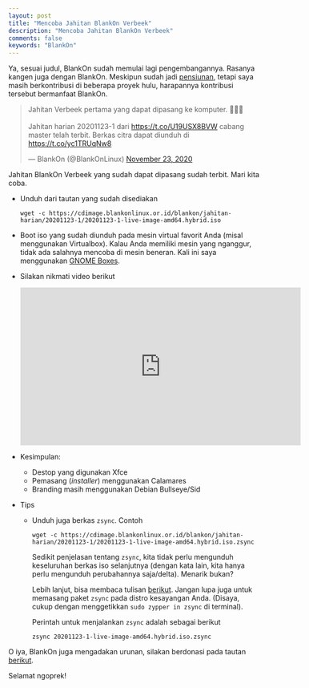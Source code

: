 ```yaml
---
layout: post
title: "Mencoba Jahitan BlankOn Verbeek"
description: "Mencoba Jahitan BlankOn Verbeek"
comments: false
keywords: "BlankOn"
---
```


Ya, sesuai judul, BlankOn sudah memulai lagi pengembangannya. Rasanya kangen juga dengan BlankOn. Meskipun sudah jadi [pensiunan](https://kabarlinux.id/2017/enam-pengembang-undur-diri-dari-tim-pengembang-blankon-terima-kasih-atas-kerja-kerasnya/), tetapi saya masih berkontribusi di beberapa proyek hulu, harapannya kontribusi tersebut bermanfaat BlankOn.

<blockquote class="twitter-tweet"><p lang="in" dir="ltr">Jahitan Verbeek pertama yang dapat dipasang ke komputer. 🥳🥳🥳<br><br>Jahitan harian 20201123-1 dari <a href="https://t.co/U19USX8BVW">https://t.co/U19USX8BVW</a> cabang master telah terbit. Berkas citra dapat diunduh di <a href="https://t.co/yc1TRUqNw8">https://t.co/yc1TRUqNw8</a></p>&mdash; BlankOn (@BlankOnLinux) <a href="https://twitter.com/BlankOnLinux/status/1330888111987978242?ref_src=twsrc%5Etfw">November 23, 2020</a></blockquote> <script async src="https://platform.twitter.com/widgets.js" charset="utf-8"></script>

Jahitan BlankOn Verbeek yang sudah dapat dipasang sudah terbit. Mari kita coba.

* Unduh dari tautan yang sudah disediakan
    ```
    wget -c https://cdimage.blankonlinux.or.id/blankon/jahitan-harian/20201123-1/20201123-1-live-image-amd64.hybrid.iso
    ```
* Boot iso yang sudah diunduh pada mesin virtual favorit Anda (misal menggunakan Virtualbox). Kalau Anda memiliki mesin yang nganggur, tidak ada salahnya mencoba di mesin beneran. Kali ini saya menggunakan [GNOME Boxes](https://wiki.gnome.org/Apps/Boxes).

* Silakan nikmati video berikut

    <iframe width="560" height="315" src="https://www.youtube.com/embed/ZUvYLtjz1SM" frameborder="0" allow="accelerometer; autoplay; clipboard-write; encrypted-media; gyroscope; picture-in-picture" allowfullscreen></iframe>

* Kesimpulan:
    - Destop yang digunakan Xfce
    - Pemasang (*installer*) menggunakan Calamares
    - Branding masih menggunakan Debian Bullseye/Sid

* Tips
    * Unduh juga berkas `zsync`. Contoh 
        ```
        wget -c https://cdimage.blankonlinux.or.id/blankon/jahitan-harian/20201123-1/20201123-1-live-image-amd64.hybrid.iso.zsync
        ``` 
        Sedikit penjelasan tentang `zsync`, kita tidak perlu mengunduh keseluruhan berkas iso selanjutnya (dengan kata lain, kita hanya perlu mengunduh perubahannya saja/delta). Menarik bukan?

        Lebih lanjut, bisa membaca tulisan [berikut](https://ha.hn.web.id/2016/10/16/unduh-berkas-iso-dengan-zsync/). Jangan lupa juga untuk memasang paket `zsync` pada distro kesayangan Anda. (Disaya, cukup dengan menggetikkan `sudo zypper in zsync` di terminal).

        Perintah untuk menjalankan `zsync` adalah sebagai berikut
        ```
        zsync 20201123-1-live-image-amd64.hybrid.iso.zsync
        ```

O iya, BlankOn juga mengadakan urunan, silakan berdonasi pada tautan [berikut](https://kitabisa.com/campaign/urunanpengembanganblankon).

Selamat ngoprek!